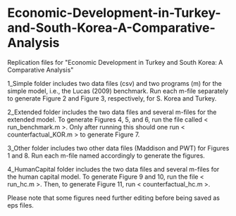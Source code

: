 # Economic-Development-in-Turkey-and-South-Korea-A-Comparative-Analysis

Replication files for "Economic Development in Turkey and South Korea: A Comparative Analysis"

1_Simple folder includes two data files (csv) and two programs (m) for the simple model, i.e., the Lucas (2009) benchmark. Run each m-file separately to generate Figure 2 and Figure 3, respectively, for S. Korea and Turkey.

2_Extended folder includes the two data files and several m-files for the extended model. To generate Figures 4, 5, and 6, run the file called < run_benchmark.m >. Only after running this should one run < counterfactual_KOR.m > to generate Figure 7. 

3_Other folder includes two other data files (Maddison and PWT) for Figures 1 and 8. Run each m-file named accordingly to generate the figures.

4_HumanCapital folder includes the two data files and several m-files for the human capital model. To generate Figure 9 and 10, run the file < run_hc.m >. Then, to generate Figure 11, run < counterfactual_hc.m >. 

Please note that some figures need further editing before being saved as eps files.
